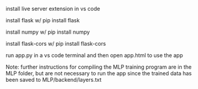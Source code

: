 install live server extension in vs code

install flask w/ pip install flask

install numpy w/ pip install numpy

install flask-cors w/ pip install flask-cors

run app.py in a vs code terminal and then open app.html to use the app

Note: further instructions for compiling the MLP training program are in the MLP folder, but are not necessary to run the app since the trained data has been saved to MLP/backend/layers.txt
